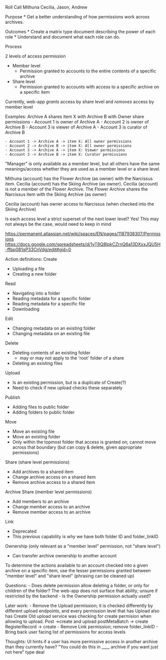 Roll Call
Mithuna
Cecilia, Jason, Andrew

Purpose
	* Get a better understanding of how permissions work across archives.

Outcomes
	* Create a matrix type document describing the power of each role
	* Understand and document what each role can do. 

Process

2 levels of access permission
- Member level
	- Permission granted to accounts to the entire contents of a specific archive
- Share level
	- Permission granted to accounts with access to a specific archive on a specific item 
	
	
Currently, web-app *grants* access by share level and *removes* access by member level

Examples:
    Archive A shares item X with Archive B with Owner share permissions
    - Account 1 is owner of Archive A
    - Account 2 is owner of Archive B
    - Account 3 is viewer of Archive A
    - Account 3 is curator of Archive B
    
    - Account 1 -> Archive A -> item X: All owner permissions
    - Account 2 -> Archive B -> item X: All owner permissions
    - Account 3 -> Archive A -> item X: Viewer permissions
    - Account 3 -> Archive B -> item X: Curator permissions
    
    
"Manager" is only available as a member level, but all others have the same meanings/access whether they are used as a member level or a share level.

Mithuna (account) has the Flower Archive (as owner) with the Narcissus item.
Cecilia (account) has the Skiing Archive (as owner).
Cecilia (account) is not a member of the Flower Archive.
The Flower Archive shares the Narcissus item with the Skiing Archive (as owner)

Cecilia (account) has owner access to Narcissus (when checked into the Skiing Archive)


Is each access level a strict superset of the next lower level? Yes!
This may not always be the case, would need to keep in mind


https://permanent.atlassian.net/wiki/spaces/EN/pages/1187938307/Permissions
https://docs.google.com/spreadsheets/d/1yT8Q8lpkCZrnQ6a13DXxxJQU5H-ffbp081qP33CnVdg/edit#gid=0

Action definitions:
Create
- Uploading a file
- Creating a new folder
	
Read
- Navigating into a folder
- Reading metadata for a specific folder
- Reading metadata for a specific file
- Downloading

Edit
- Changing metadata on an existing folder
- Changing metadata on an existing file

Delete
- Deleting contents of an existing folder
	- may or may not apply to the 'root' folder of a share
- Deleting an existing files

Upload
- Is an existing permission, but is a duplicate of Create(?)
- Need to check if new upload checks these separately

Publish
- Adding files to public folder
- Adding folders to public folder

Move
- Move an existing file
- Move an existing folder
- Only within the topmost folder that access is granted on; cannot move across that boundary (but can copy & delete, given appropriate permissions)

Share (share level permissions) 
- Add archives to a shared item
- Change archive access on a shared item
- Remove archive access to a shared item

Archive Share (member level permissions)
- Add members to an archive
- Change member access to an archive
- Remove member access to an archive

Link
- Deprecated
- This previous capability is why we have both folder ID and folder_linkID

Ownership (only relevant as a "member level" permission, not "share level")
- Can transfer archive ownership to another account

To determine the actions available to an account checked into a given archive on a specific item, use the lesser permissions granted between "member level" and "share level" (phrasing can be cleaned up)


Questions:
    - Does delete permission allow deleting a folder, or only for children of the folder? The web-app does not surface that ability; unsure if restricted by the backend
    - Is the Ownership permission actually used?
    
Later work:
	- Remove the Upload permission; it is checked differently by different upload endpoints, and every permission level that has Upload also has Create
    Old upload service was checking for create permision when allowing to upload.
    Post ->create and upload
    postMetaBatch -> create
    RegisterRecord -> create
	- Remove Link permission; remove folder_linkID
	- Bring back user facing list of permissions for access levels
	
Thoughts:
    UI hints if a user has more permissive access in another archive than they currently have? "You could do this in ____ archive if you want just not here" type deal
